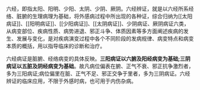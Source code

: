 六经，即指太阳、阳明、少阳、太阴、少阴、厥阴。六经辨证，就是以六经所系经络、脏腑的生理病理为基础，将外感病过程中所出现的各种证，综合归纳为[[太阳病证]]、[[阳明病证]]、[[少阳病证]]、[[太阴病证]]、少阴病证、厥阴病证六类，从病变部位、疾病性质、病势进退、邪正斗争、体质因素等多方面阐述疾病的发生、发展与变化，是对疾病演变过程中各个不同阶段的发病规律、病变特点和病变本质的概括，用以指导临床的诊断和治疗。

六经病证是脏腑、经络病变的具体反映。**三阳病证以六腑及阳经病变为基础;三阴病证以五脏及阴经病变为基础**。故凡病位偏表在腑、正气不衰、邪正抗争激烈者，多为三阳病证;病位偏里在脏、正气不足、邪正交争于里者，多为三阴病证。六经辨证的临床应用，不限于外感时病，也可用于内伤杂病。

